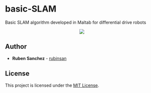 # basic-SLAM
Basic SLAM algorithm developed in Maltab for differential drive robots

<p align="center">
  <img src="gif/SLAM_map4.gif">
</p>



## Author

* **Ruben Sanchez** - [rubinsan](https://github.com/rubinsan)

## License

This project is licensed under the [MIT License](LICENSE).
